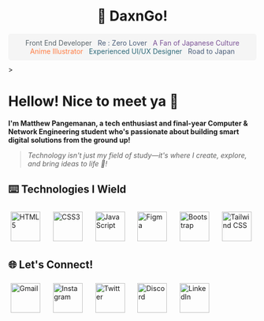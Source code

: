<h1 align="center">🍞 DaxnGo!</h1>
<div align="center" style="background-color: #f5f5f5; padding: 10px; border-radius: 5px; margin: 10px 0;">
  <span style="color:#5a656b">Front End Developer</span>&nbsp;&nbsp;
  <span style="color:#4a5d79">Re : Zero Lover</span>&nbsp;&nbsp;
  <span style="color:#7a5195">A Fan of Japanese Culture</span><br>
  <span style="color:#ff7c43">Anime Illustrator</span>&nbsp;&nbsp;
  <span style="color:#2b6777">Experienced UI/UX Designer</span>&nbsp;&nbsp;
  <span style="color:#4a5d79">Road to Japan</span>
</div>>

<h1 align="left">Hellow! Nice to meet ya 👋</h1>

**I'm Matthew Pangemanan, a tech enthusiast and final-year Computer & Network Engineering student who's passionate about building smart digital solutions from the ground up!**

> _Technology isn't just my field of study—it's where I create, explore, and bring ideas to life 🚀!_

###

## ⌨️ Technologies I Wield

<div align="left" style="margin-top: 20px; margin-bottom: 20px;">
  <img src="https://camo.githubusercontent.com/49179b69f7956cc4b5e5e7987d011103b7e3ffc20c55ca4a43c8ff214c3b6796/68747470733a2f2f736b696c6c69636f6e732e6465762f69636f6e733f693d68746d6c" width="60" height="60" alt="HTML5" style="margin: 5px;"/>
  &nbsp;&nbsp;
  <img src="https://camo.githubusercontent.com/a266b2536a9f4e1b8dc325ca89d9ce8e7f323c1e140f8b830a42f474a56e3b4c/68747470733a2f2f736b696c6c69636f6e732e6465762f69636f6e733f693d637373" width="60" height="60" alt="CSS3" style="margin: 5px;"/>
  &nbsp;&nbsp;
  <img src="https://camo.githubusercontent.com/16edff857d92b7794d5f4241aa88b9db4463d06eb52b38624a5fe1cad1584e53/68747470733a2f2f736b696c6c69636f6e732e6465762f69636f6e733f693d6a73" width="60" height="60" alt="JavaScript" style="margin: 5px;"/>
  &nbsp;&nbsp;
  <img src="https://camo.githubusercontent.com/e5a9db5c6c95d9986b877048e7455b6456aa616a2e44d974ef9e72f758826146/68747470733a2f2f736b696c6c69636f6e732e6465762f69636f6e733f693d6669676d61" width="60" height="60" alt="Figma" style="margin: 5px;"/>
  &nbsp;&nbsp;
  <img src="https://camo.githubusercontent.com/6b1bf7b8b619209db3380bb7d254b3aa8eacd86d708ee47c4efd90c3e770c190/68747470733a2f2f736b696c6c69636f6e732e6465762f69636f6e733f693d626f6f747374726170" width="60" height="60" alt="Bootstrap" style="margin: 5px;"/>
  &nbsp;&nbsp;
  <img src="https://camo.githubusercontent.com/f383e4b2c5e8c2ca73221c29ef270d55d82eb3beeb79bd6b409dcb6ab64a4b7c/68747470733a2f2f736b696c6c69636f6e732e6465762f69636f6e733f693d7461696c77696e64" width="60" height="60" alt="Tailwind CSS" style="margin: 5px;"/>
</div>

## 🌐 Let's Connect!

<div align="left" style="margin-top: 20px; margin-bottom: 20px;">
  <a href="mailto:matthewpangemanan15@gmail.com" style="text-decoration: none;">
    <img src="https://camo.githubusercontent.com/d214a87558bbcd4e84b79156ad3f6d92e84863431cb968221dba4496f219901d/68747470733a2f2f736b696c6c69636f6e732e6465762f69636f6e733f693d676d61696c" width="60" height="60" alt="Gmail" style="margin: 5px;"/>
  </a>
  &nbsp;&nbsp;
  <a href="https://www.instagram.com/mattcodes/" style="text-decoration: none;">
    <img src="https://camo.githubusercontent.com/b6eef9807c0db96d1148c56d6b5257c10a4650500fdf8a15caeae46be8a918d6/68747470733a2f2f736b696c6c69636f6e732e6465762f69636f6e733f693d696e7374616772616d" width="60" height="60" alt="Instagram" style="margin: 5px;"/>
  </a>
  &nbsp;&nbsp;
  <a href="https://twitter.com/hellopassingby" style="text-decoration: none;">
    <img src="https://camo.githubusercontent.com/a5ec3d9868e7f388ced1030a3222eb6c2e4b0d53c1bf5df830aff7e0d59a8ea5/68747470733a2f2f736b696c6c69636f6e732e6465762f69636f6e733f693d74776974746572" width="60" height="60" alt="Twitter" style="margin: 5px;"/>
  </a>
  &nbsp;&nbsp;
  <a href="https://discord.gg/your-invite" style="text-decoration: none;">
    <img src="https://camo.githubusercontent.com/1f41c708a67233512bef2bb4600f9bed1bd0bff23a77a1a74130294d2f5a62a8/68747470733a2f2f736b696c6c69636f6e732e6465762f69636f6e733f693d646973636f7264" width="60" height="60" alt="Discord" style="margin: 5px;"/>
  </a>
  &nbsp;&nbsp;
  <a href="https://www.linkedin.com/in/matthew-pangemanan/" style="text-decoration: none;">
    <img src="https://cdn-icons-png.flaticon.com/512/174/174857.png" width="60" height="60" alt="LinkedIn" style="margin: 5px;"/>
  </a>
</div>
